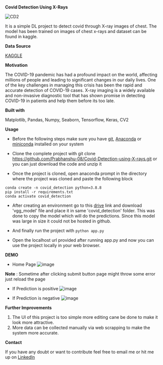 **Covid Detection Using X-Rays**



![CD2](https://user-images.githubusercontent.com/88246010/222777237-6df3537d-1116-4233-a2ba-a81d415a261f.gif)



It is a simple DL project to detect covid through X-ray images of chest. The model has been trained on images of chest x-rays and dataset can be found in kaggle.

**Data Source**

[KAGGLE](https://www.kaggle.com/datasets/fusicfenta/chest-xray-for-covid19-detection)

**Motivation**

The COVID-19 pandemic has had a profound impact on the world, affecting millions of people and leading to significant changes in our daily lives. One of the key challenges in managing this crisis has been the rapid and accurate detection of COVID-19 cases. X-ray imaging is a widely available and non-invasive diagnostic tool that has shown promise in detecting COVID-19 in patients and help them before its too late.

**Built with**

Matplotlib,
Pandas,
Numpy,
Seaborn,
Tensorflow,
Keras,
CV2

**Usage**

* Before the following steps make sure you have [git](https://git-scm.com/download), [Anaconda](https://www.anaconda.com/) or [miniconda](https://docs.conda.io/en/latest/miniconda.html) installed on your system

* Clone the complete project with git clone https://github.com/Prabhanshu-08/Covid-Detection-using-X-rays.git or you can just download the code and unzip it

* Once the project is cloned, open anaconda prompt in the directory where the project was cloned and paste the following block

```
conda create -n covid_detection python=3.8.8
pip install -r requirements.txt
conda activate covid_detection 
```

* After creating an environment go to this [drive](https://drive.google.com/drive/u/0/folders/10auHKxY02juCEINIbetSp1smG-oQtWgR) link and download 'vgg_model' file and place it in same 'covid_detection' folder. This was done to copy the model which will do the predictions. Since this model was large in size it could not be hosted in github.

* And finally run the project with
```python app.py```

* Open the localhost url provided after running app.py and now you can use the project locally in your web browser.

**DEMO**

* Home Page
![image](https://user-images.githubusercontent.com/88246010/221746732-ba4dc51d-44e7-401c-a01f-4a7c1913f9aa.png)

**Note** : Sometime after clicking submit button page might throw some error just reload the page

* If Prediction is positive
![image](https://user-images.githubusercontent.com/88246010/221746882-83ee3d79-a390-4a96-8a87-1d77b870b22c.png)

* If Prediction is negative
![image](https://user-images.githubusercontent.com/88246010/221746996-61fcd9a4-5b28-425a-9136-f18e1da864aa.png)

**Further Improvements**
1. The UI of this project is too simple more editing cane be done to make it look more attractive.
2. More data can be collected manually via web scrapping to make the system more accurate.

**Contact**

If you have any doubt or want to contribute feel free to email me or hit me up on [LinkedIn](https://www.linkedin.com/in/prabhanshu-gupta-71248118a/
)
